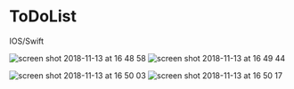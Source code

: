 # ToDoList
IOS/Swift

![screen shot 2018-11-13 at 16 48 58](https://user-images.githubusercontent.com/27895744/48414512-6d390780-e764-11e8-925f-09fdbc6e3ff6.png)
![screen shot 2018-11-13 at 16 49 44](https://user-images.githubusercontent.com/27895744/48414516-6f02cb00-e764-11e8-9868-b4968040f3b1.png)

![screen shot 2018-11-13 at 16 50 03](https://user-images.githubusercontent.com/27895744/48414520-70cc8e80-e764-11e8-95aa-0c6dcddd5308.png)
![screen shot 2018-11-13 at 16 50 17](https://user-images.githubusercontent.com/27895744/48414522-72965200-e764-11e8-9617-5d5802a014cd.png)
